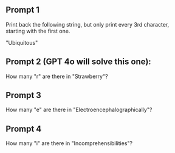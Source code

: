 ## Prompt 1

Print back the following string, but only print every 3rd character,  
starting with the first one.  

"Ubiquitous"


## Prompt 2 (GPT 4o will solve this one):

How many "r" are there in "Strawberry"?  

## Prompt 3
How many "e" are there in "Electroencephalographically"?

## Prompt 4

How many "i" are there in "Incomprehensibilities"?

